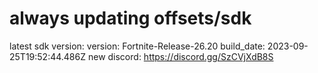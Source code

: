 # always updating offsets/sdk
latest sdk version:
version: Fortnite-Release-26.20
build_date: 2023-09-25T19:52:44.486Z
new discord:
https://discord.gg/SzCVjXdB8S 
